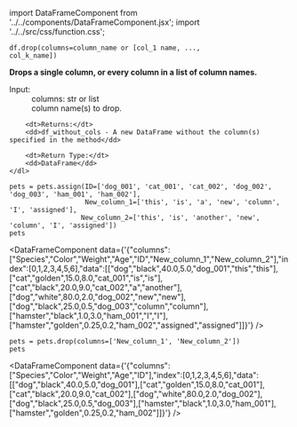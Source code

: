 import DataFrameComponent from '../../components/DataFrameComponent.jsx';
import '../../src/css/function.css';

<code>df.drop(columns=column_name or [col_1 name, ..., col_k_name])</code>

<div className='base'>
    <p><strong>Drops a single column, or every column in a list of column names.</strong></p>
    <dl>
        <dt>Input:</dt>
        <dd>columns: str or list</dd>
        <dd>column name(s) to drop.</dd>

        <dt>Returns:</dt>
        <dd>df_without_cols - A new DataFrame without the column(s) specified in the method</dd>

        <dt>Return Type:</dt>
        <dd>DataFrame</dd>
    </dl>
</div>

```python3
pets = pets.assign(ID=['dog_001', 'cat_001', 'cat_002', 'dog_002', 'dog_003', 'ham_001', 'ham_002'],
                   New_column_1=['this', 'is', 'a', 'new', 'column', 'I', 'assigned'], 
                  New_column_2=['this', 'is', 'another', 'new', 'column', 'I', 'assigned'])
pets
```

<DataFrameComponent data={'{"columns":["Species","Color","Weight","Age","ID","New_column_1","New_column_2"],"index":[0,1,2,3,4,5,6],"data":[["dog","black",40.0,5.0,"dog_001","this","this"],["cat","golden",15.0,8.0,"cat_001","is","is"],["cat","black",20.0,9.0,"cat_002","a","another"],["dog","white",80.0,2.0,"dog_002","new","new"],["dog","black",25.0,0.5,"dog_003","column","column"],["hamster","black",1.0,3.0,"ham_001","I","I"],["hamster","golden",0.25,0.2,"ham_002","assigned","assigned"]]}'} />

```python3
pets = pets.drop(columns=['New_column_1', 'New_column_2'])
pets
```

<DataFrameComponent data={'{"columns":["Species","Color","Weight","Age","ID"],"index":[0,1,2,3,4,5,6],"data":[["dog","black",40.0,5.0,"dog_001"],["cat","golden",15.0,8.0,"cat_001"],["cat","black",20.0,9.0,"cat_002"],["dog","white",80.0,2.0,"dog_002"],["dog","black",25.0,0.5,"dog_003"],["hamster","black",1.0,3.0,"ham_001"],["hamster","golden",0.25,0.2,"ham_002"]]}'} />
